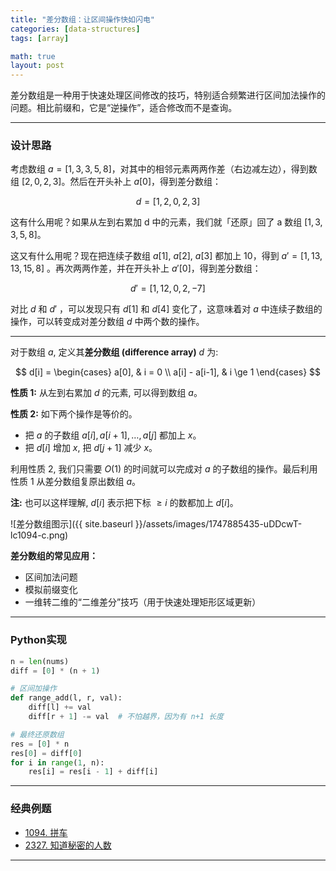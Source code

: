 ```yaml
---
title: "差分数组：让区间操作快如闪电"
categories: [data-structures]
tags: [array]

math: true
layout: post
---
```


差分数组是一种用于快速处理区间修改的技巧，特别适合频繁进行区间加法操作的问题。相比前缀和，它是“逆操作”，适合修改而不是查询。

---

### 设计思路

考虑数组 $a=[1,3,3,5,8]$，对其中的相邻元素两两作差（右边减左边），得到数组 $[2,0,2,3]$。然后在开头补上 $a[0]$，得到差分数组：

$$
d = [1,2,0,2,3]
$$

这有什么用呢？如果从左到右累加 d 中的元素，我们就「还原」回了 a 数组 $[1,3,3,5,8]$。

这又有什么用呢？现在把连续子数组 $a[1]$, $a[2]$, $a[3]$ 都加上 10，得到 $a′=[1,13,13,15,8]$ 。再次两两作差，并在开头补上 $a′[0]$，得到差分数组：

$$
d′ = [1,12,0,2,−7]
$$

对比 $d$ 和 $d′$ ，可以发现只有 $d[1]$ 和 $d[4]$ 变化了，这意味着对 $a$ 中连续子数组的操作，可以转变成对差分数组 $d$ 中两个数的操作。

---

对于数组 $a$, 定义其**差分数组 (difference array)** $d$ 为:

$$
d[i] = \begin{cases}
a[0], & i = 0 \\
a[i] - a[i-1], & i \ge 1
\end{cases}
$$

**性质 1:** 从左到右累加 $d$ 的元素, 可以得到数组 $a$。

**性质 2:** 如下两个操作是等价的。

* 把 $a$ 的子数组 $a[i], a[i+1], \dots, a[j]$ 都加上 $x$。
* 把 $d[i]$ 增加 $x$, 把 $d[j+1]$ 减少 $x$。

利用性质 2, 我们只需要 $O(1)$ 的时间就可以完成对 $a$ 的子数组的操作。最后利用性质 1 从差分数组复原出数组 $a$。

**注:** 也可以这样理解, $d[i]$ 表示把下标 $\ge i$ 的数都加上 $d[i]$。

![差分数组图示]({{ site.baseurl }}/assets/images/1747885435-uDDcwT-lc1094-c.png)

**差分数组的常见应用：**
* 区间加法问题
* 模拟前缀变化
* 一维转二维的“二维差分”技巧（用于快速处理矩形区域更新）

---

### Python实现

```python
n = len(nums)
diff = [0] * (n + 1)

# 区间加操作
def range_add(l, r, val):
    diff[l] += val
    diff[r + 1] -= val  # 不怕越界，因为有 n+1 长度

# 最终还原数组
res = [0] * n
res[0] = diff[0]
for i in range(1, n):
    res[i] = res[i - 1] + diff[i]
```

---

### 经典例题
- [1094. 拼车](https://leetcode.cn/problems/car-pooling/)
- [2327. 知道秘密的人数](https://leetcode.cn/problems/number-of-people-aware-of-a-secret/)

---
